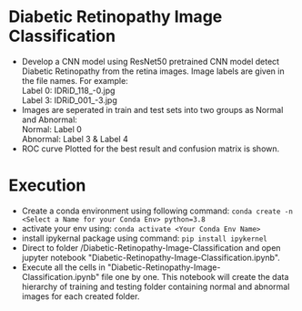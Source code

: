 # Diabetic Retinopathy Image Classification
- Develop a CNN model using ResNet50 pretrained CNN model detect Diabetic Retinopathy from the retina images. Image labels are given in the file names. For example:  
Label 0: IDRiD_118_-0.jpg\
Label 3: IDRiD_001_-3.jpg
- Images are seperated in train and test sets into two groups as Normal and Abnormal:\
Normal: Label 0\
Abnormal: Label 3 & Label 4
- ROC curve Plotted for the best result and confusion matrix is shown.

# Execution
- Create a conda environment using following command: ``conda create -n <Select a Name for your Conda Env> python=3.8``
- activate your env using: `conda activate <Your Conda Env Name>`
- install ipykernal package using command: `pip install ipykernel`
- Direct to folder /Diabetic-Retinopathy-Image-Classification and open jupyter notebook "Diabetic-Retinopathy-Image-Classification.ipynb".
- Execute all the cells in "Diabetic-Retinopathy-Image-Classification.ipynb" file one by one. This notebook will create the data hierarchy of training and testing folder containing normal and abnormal images for each created folder.

